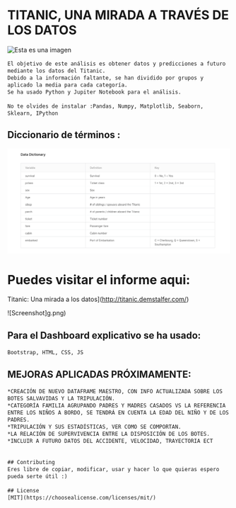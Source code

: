 
# TITANIC, UNA MIRADA A TRAVÉS DE LOS DATOS

![Esta es una imagen](https://upload.wikimedia.org/wikipedia/commons/e/ef/Titanic_banner.jpg)



```
El objetivo de este análisis es obtener datos y predicciones a futuro mediante los datos del Titanic.
Debido a la información faltante, se han dividido por grupos y aplicado la media para cada categoría.
Se ha usado Python y Jupiter Notebook para el análisis. 

No te olvides de instalar :Pandas, Numpy, Matplotlib, Seaborn, Sklearn, IPython  
```

## Diccionario de términos : 
<p align="left">
  <img src="g.png" width="750" title="hover text">
</p>

# Puedes visitar el informe aqui: 
Titanic: Una mirada a los datos](http://titanic.demstalfer.com/)

![Screenshot]g.png)


## Para el Dashboard explicativo se ha usado: 

```
Bootstrap, HTML, CSS, JS

```

## MEJORAS APLICADAS PRÓXIMAMENTE: 

```
*CREACIÓN DE NUEVO DATAFRAME MAESTRO, CON INFO ACTUALIZADA SOBRE LOS BOTES SALVAVIDAS Y LA TRIPULACIÓN.
*CATEGORÍA FAMILIA AGRUPANDO PADRES Y MADRES CASADOS VS LA REFERENCIA ENTRE LOS NIÑOS A BORDO, SE TENDRÁ EN CUENTA LA EDAD DEL NIÑO Y DE LOS PADRES.
*TRIPULACIÓN Y SUS ESTADÍSTICAS, VER COMO SE COMPORTAN.
*LA RELACIÓN DE SUPERVIVENCIA ENTRE LA DISPOSICIÓN DE LOS BOTES.
*INCLUIR A FUTURO DATOS DEL ACCIDENTE, VELOCIDAD, TRAYECTORIA ECT


## Contributing
Eres libre de copiar, modificar, usar y hacer lo que quieras espero pueda serte útil :)

## License
[MIT](https://choosealicense.com/licenses/mit/)
